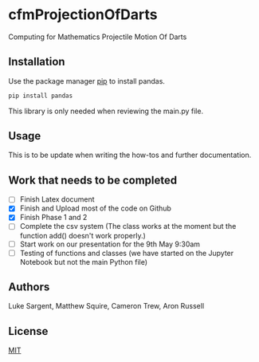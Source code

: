 # cfmProjectionOfDarts

Computing for Mathematics Projectile Motion Of Darts

## Installation

Use the package manager [pip](https://pip.pypa.io/en/stable/) to install pandas.

```bash
pip install pandas
```
This library is only needed when reviewing the main.py file.

## Usage

This is to be update when writing the how-tos and further documentation.


## Work that needs to be completed
- [ ] Finish Latex document
- [x] Finish and Upload most of the code on Github
- [x] Finish Phase 1 and 2
- [ ] Complete the csv system (The class works at the moment but the function add() doesn't work properly.)
- [ ] Start work on our presentation for the 9th May 9:30am
- [ ] Testing of functions and classes (we have started on the Jupyter Notebook but not the main Python file)
## Authors

Luke Sargent,
Matthew Squire,
Cameron Trew,
Aron Russell

## License
[MIT](https://choosealicense.com/licenses/mit/)
